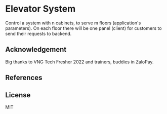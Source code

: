 # Elevator System
Control a system with n cabinets, to serve m floors (application's parameters).
On each floor there will be one panel (client) for customers to send their requests to backend.

## Acknowledgement
Big thanks to VNG Tech Fresher 2022 and trainers, buddies in ZaloPay.

## References



## License
MIT